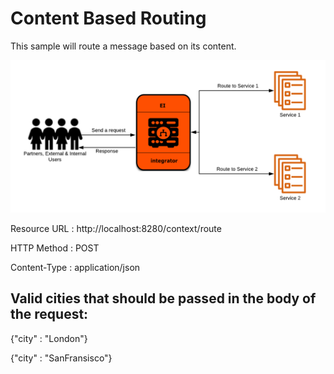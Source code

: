 # Content Based Routing

This sample will route a message based on its content.

![img](https://github.com/NatashaWso2/SA-Tutorials/blob/master/Content-Based-Routing/Resources/Content-based-routing.png)

Resource URL : http://localhost:8280/context/route

HTTP Method  : POST

Content-Type : application/json

## Valid cities that should be passed in the body of the request:

{"city" : "London"}

{"city" : "SanFransisco"}
